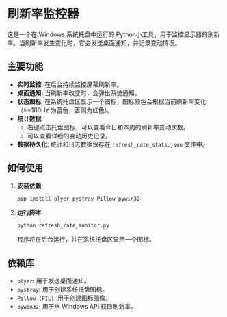 # 刷新率监控器

这是一个在 Windows 系统托盘中运行的 Python小工具，用于监控显示器的刷新率。当刷新率发生变化时，它会发送桌面通知，并记录变动情况。

## 主要功能

- **实时监控**: 在后台持续监控屏幕刷新率。
- **桌面通知**: 当刷新率改变时，会弹出系统通知。
- **状态图标**: 在系统托盘区显示一个图标，图标颜色会根据当前刷新率变化（>=180Hz 为蓝色，否则为红色）。
- **统计数据**:
    - 右键点击托盘图标，可以查看今日和本周的刷新率变动次数。
    - 可以查看详细的变动历史记录。
- **数据持久化**: 统计和日志数据保存在 `refresh_rate_stats.json` 文件中。

## 如何使用

1.  **安装依赖**:
    ```bash
    pip install plyer pystray Pillow pywin32
    ```
2.  **运行脚本**:
    ```bash
    python refresh_rate_monitor.py
    ```
    程序将在后台运行，并在系统托盘区显示一个图标。

## 依赖库

- `plyer`: 用于发送桌面通知。
- `pystray`: 用于创建系统托盘图标。
- `Pillow (PIL)`: 用于创建图标图像。
- `pywin32`: 用于从 Windows API 获取刷新率。
